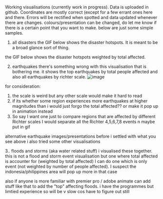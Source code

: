 Working visualisations
(currently work in progress). Data is uploaded in github. Coordinates are mostly correct (except for a few errant ones here and there. Errors will be rectified when spotted and data updated whenever there are changes.
colours/presentation can be changed, do let me know if there is a certain point that you want to make. below are just some simple samples.

1. all disasters
the GIF below shows the disaster hotspots. It is meant to be a broad glance sort of thing.

the GIF below shows the disaster hotspots weighted by total affected.


2. earthquakes
there's something wrong with this visualisation that is bothering me. it shows the top earthquakes by total people affected and also all earthquakes by richter scale.
![image](https://drive.google.com/uc?id=1MjnJeZ9byUz1GqwiKO3JK_9VcHotjEFp)

for consideration:
1. the scale is weird but any other scale would make it hard to read
2. if its whether some region experiences more earthquakes at higher magnitudes than i would just forgo the total affected?? or make it pop up in animation instead
3. So say I want one just to compare regions that are affected by different Richter scales I would separate all the Richter 4,5,6,7,8 events n maybe put in gif

alternative earthquake images/presentations
before i settled with what you see above i also tried some other visualisations

3.. floods and storms (aka water related stuff)
i visualised these together. this is not a flood and storm event visualisation but one where total affected is accounter for (weighted by total affected)
I can do one which is only event (not weighted by number of people affected). I suspect the indonesia/philippines area will pop up more in that case


also if anyone is more familiar with premier pro / adobe animate can add stuff like that to add the "top" affecting floods. i have the programmes but limtied experience so will be v slow cos have to figure out still
